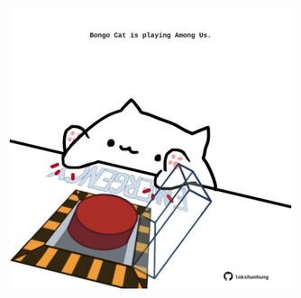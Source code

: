 <!-- built at 22/11/2021, 05:02:32 UTC -->
<p align="center">
  <img width="500" height="500" src="./ReadmeImage.svg">
</p>
